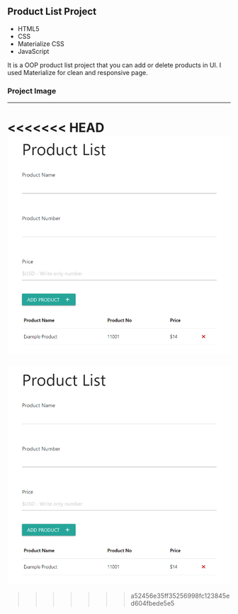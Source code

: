 ## Product List Project

- HTML5
- CSS
- Materialize CSS
- JavaScript

It is a OOP product list project that you can add or delete products in UI. I used Materialize for clean and responsive page.

###                                                                                                                 Project Image

---

<<<<<<< HEAD
![project-img](readme_img/p_list_project.PNG)
=======
![project-img](readme_img/p_list_project.PNG)
>>>>>>> a52456e35ff35256998fc123845ed604fbede5e5
